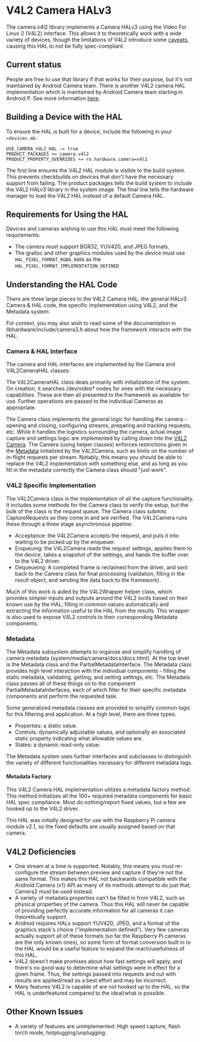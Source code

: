# V4L2 Camera HALv3

The camera.v4l2 library implements a Camera HALv3 using the
Video For Linux 2 (V4L2) interface. This allows it to theoretically
work with a wide variety of devices, though the limitations of V4L2
introduce some [caveats](#V4L2-Deficiencies), causing this HAL to
not be fully spec-compliant.

## Current status

People are free to use that library if that works for their purpose,
but it's not maintained by Android Camera team. There is another V4L2
camera HAL implementation which is maintained by Android Camera team
starting in Android P. See more information
[here](https://source.android.com/devices/camera/external-usb-cameras).

## Building a Device with the HAL

To ensure the HAL is built for a device, include the following in your
`<device>.mk`:

```
USE_CAMERA_V4L2_HAL := true
PRODUCT_PACKAGES += camera.v4l2
PRODUCT_PROPERTY_OVERRIDES += ro.hardware.camera=v4l2
```

The first line ensures the V4L2 HAL module is visible to the build system.
This prevents checkbuilds on devices that don't have the necessary support
from failing. The product packages tells the build system to include the V4L2
HALv3 library in the system image. The final line tells the hardware manager
to load the V4L2 HAL instead of a default Camera HAL.

## Requirements for Using the HAL

Devices and cameras wishing to use this HAL must meet
the following requirements:

* The camera must support BGR32, YUV420, and JPEG formats.
* The gralloc and other graphics modules used by the device must use
`HAL_PIXEL_FORMAT_RGBA_8888` as the `HAL_PIXEL_FORMAT_IMPLEMENTATION_DEFINED`

## Understanding the HAL Code

There are three large pieces to the V4L2 Camera HAL: the general HALv3
Camera & HAL code, the specific implementation using V4L2,
and the Metadata system.

For context, you may also wish to read some of the documentation in
libhardware/include/camera3.h about how the framework interacts with the HAL.

### Camera & HAL Interface

The camera and HAL interfaces are implemented by the Camera and
V4L2CameraHAL classes.

The V4L2CameraHAL class deals primarily with initialization of the system.
On creation, it searches /dev/video* nodes for ones with the necessary
capabilities. These are then all presented to the framework as available
for use. Further operations are passed to the individual Cameras as appropriate.

The Camera class implements the general logic for handling the camera -
opening and closing, configuring streams, preparing and tracking requests, etc.
While it handles the logistics surrounding the camera, actual image
capture and settings logic are implemented by calling down into the
[V4L2 Camera](#V4L2-Camera). The Camera (using helper classes) enforces
restrictions given in the [Metadata](#Metadata) initialized by the V4L2Camera,
such as limits on the number of in-flight requests per stream.
Notably, this means you should be able to replace the V4L2 implementation
with something else, and as long as you fill in the metadata correctly the
Camera class should "just work".

### V4L2 Specific Implementation

The V4L2Camera class is the implementation of all the capture functionality.
It includes some methods for the Camera class to verify the setup, but the
bulk of the class is the request queue. The Camera class submits CaptureRequests
as they come in and are verified. The V4L2Camera runs these through a three
stage asynchronous pipeline:

* Acceptance: the V4L2Camera accepts the request, and puts it into waiting to be
picked up by the enqueuer.
* Enqueuing: the V4L2Camera reads the request settings, applies them to the
device, takes a snapshot of the settings, and hands the buffer over to the
V4L2 driver.
* Dequeueing: A completed frame is reclaimed from the driver, and sent
back to the Camera class for final processing (validation, filling in the
result object, and sending the data back to the framework).

Much of this work is aided by the V4L2Wrapper helper class,
which provides simpler inputs and outputs around the V4L2 ioctls
based on their known use by the HAL; filling in common values automatically
and extracting the information useful to the HAL from the results.
This wrapper is also used to expose V4L2 controls to their corresponding
Metadata components.

### Metadata

The Metadata subsystem attempts to organize and simplify handling of
camera metadata (system/media/camera/docs/docs.html). At the top level
is the Metadata class and the PartialMetadataInterface. The Metadata
class provides high level interaction with the individual components -
filling the static metadata, validating, getting, and setting settings,
etc. The Metadata class passes all of these things on to the component
PartialMetadataInterfaces, each of which filter for their specific
metadata components and perform the requested task.

Some generalized metadata classes are provided to simplify common logic
for this filtering and application. At a high level, there are three
types:

* Properties: a static value.
* Controls: dynamically adjustable values, and optionally an
associated static property indicating what allowable values are.
* States: a dynamic read-only value.

The Metadata system uses further interfaces and subclasses to distinguish
the variety of different functionalities necessary for different metadata
tags.

#### Metadata Factory

This V4L2 Camera HAL implementation utilizes a metadata factory method.
This method initializes all the 100+ required metadata components for
basic HAL spec compliance. Most do nothing/report fixed values,
but a few are hooked up to the V4L2 driver.

This HAL was initially designed for use with the Raspberry Pi camera module
v2.1, so the fixed defaults are usually assigned based on that camera.

## V4L2 Deficiencies

* One stream at a time is supported. Notably, this means you must re-configure
the stream between preview and capture if they're not the same format.
This makes this HAL not backwards compatible with the Android Camera (v1) API
as many of its methods attempt to do just that; Camera2 must be used instead.
* A variety of metadata properties can't be filled in from V4L2,
such as physical properties of the camera. Thus this HAL will never be capable
of providing perfectly accurate information for all cameras it can theoretically
support.
* Android requires HALs support YUV420, JPEG, and a format of the graphics
stack's choice ("implementation defined"). Very few cameras actually support
all of these formats (so far the Raspberry Pi cameras are the only known ones),
so some form of format conversion built in to the HAL would be a useful feature
to expand the reach/usefulness of this HAL.
* V4L2 doesn't make promises about how fast settings will apply, and there's no
good way to determine what settings were in effect for a given frame. Thus,
the settings passed into requests and out with results are applied/read as
a best effort and may be incorrect.
* Many features V4L2 is capable of are not hooked up to the HAL, so the HAL
is underfeatured compared to the ideal/what is possible.

## Other Known Issues

* A variety of features are unimplemented: High speed capture,
flash torch mode, hotplugging/unplugging.
